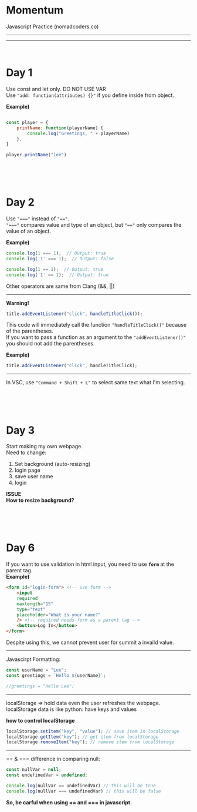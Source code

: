 # Momentum
Javascript Practice (nomadcoders.co)

***
***
<br>

# Day 1

Use const and let only. DO NOT USE VAR <br> 
Use `"add: function(attributes) {}"` if you define inside from object. 

**Example)**
```javascript

const player = {
    printName: function(playerName) {
        console.log("Greetings, " + playerName)
    },
}

player.printName("lee")
```

<br><br><br>

# Day 2

Use `"==="` instead of `"=="`. <br>
`"==="` compares value and type of an object, but `"=="` only compares the value of an object. <br>

**Example)**

```javascript
console.log(1 === 1);  // Output: true
console.log('1' === 1);  // Output: false

console.log(1 == 1);  // Output: true
console.log('1' == 1);  // Output: true
```

Other operators are same from Clang (&&, ||)

***

**Warning!**

```javascript
title.addEventListener("click", handleTitleClick());
```

This code will immediately call the function `"handleTitleClick()"` because of the parentheses. <br>
If you want to pass a function as an argument to the `"addEventListener()"` you should not add the parentheses.

**Example)**

```javascript
title.addEventListener("click", handleTitleClick);
```
***

In VSC, use `"Command + Shift + L"` to select same text what I'm selecting.

<br><br><br>

# Day 3

Start making my own webpage. <br> Need to change:
1. Set background (auto-resizing)
1. login page
1. save user name 
1. login

**ISSUE <br> How to resize background?**

<br><br><br>

# Day 6

If you want to use validation in html input, you need to use **<code>form</code>** at the parent tag. <br>
**Example)**
```html
<form id="login-form"> <!-- use form -->
    <input 
    required 
    maxlength="15" 
    type="text" 
    placeholder="What is your name?"
    /> <!-- required needs form as a parent tag -->
    <button>Log In</button>
</form>
```
Despite using this, we cannot prevent user for summit a invaild value.

***

Javascirpt Formatting:
```javascript
const userName = "Lee";
const greetings = `Hello ${userName}`;

//greetings = "Hello Lee";
```

***

localStorage => hold data even the user refreshes the webpage.<br>
localStorage data is like python: have keys and values

**how to control localStorage**

```javascript
localStorage.setItem("key", "value"); // save item in localStorage
localStorage.getItem("key"); // get item from localStorage
localStorage.removeItem("key"); // remove item from localStorage 

```

***

== & === difference in comparing null:
```javascript
const nullVar = null;
const undefinedVar = undefined;

console.log(nullVar == undefinedVar) // this will be true
console.log(nullVar === undefinedVar) // this will be false
```

**So, be carful when using == and === in javascript.**

